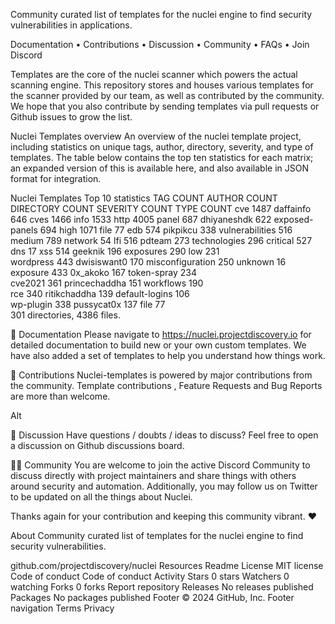 Community curated list of templates for the nuclei engine to find security vulnerabilities in applications.
   

Documentation • Contributions • Discussion • Community • FAQs • Join Discord

Templates are the core of the nuclei scanner which powers the actual scanning engine. This repository stores and houses various templates for the scanner provided by our team, as well as contributed by the community. We hope that you also contribute by sending templates via pull requests or Github issues to grow the list.

Nuclei Templates overview
An overview of the nuclei template project, including statistics on unique tags, author, directory, severity, and type of templates. The table below contains the top ten statistics for each matrix; an expanded version of this is available here, and also available in JSON format for integration.

Nuclei Templates Top 10 statistics
TAG	COUNT	AUTHOR	COUNT	DIRECTORY	COUNT	SEVERITY	COUNT	TYPE	COUNT
cve	1487	daffainfo	646	cves	1466	info	1533	http	4005
panel	687	dhiyaneshdk	622	exposed-panels	694	high	1071	file	77
edb	574	pikpikcu	338	vulnerabilities	516	medium	789	network	54
lfi	516	pdteam	273	technologies	296	critical	527	dns	17
xss	514	geeknik	196	exposures	290	low	231		
wordpress	443	dwisiswant0	170	misconfiguration	250	unknown	16		
exposure	433	0x_akoko	167	token-spray	234				
cve2021	361	princechaddha	151	workflows	190				
rce	340	ritikchaddha	139	default-logins	106				
wp-plugin	338	pussycat0x	137	file	77				
301 directories, 4386 files.

📖 Documentation
Please navigate to https://nuclei.projectdiscovery.io for detailed documentation to build new or your own custom templates. We have also added a set of templates to help you understand how things work.

💪 Contributions
Nuclei-templates is powered by major contributions from the community. Template contributions , Feature Requests and Bug Reports are more than welcome.

Alt

💬 Discussion
Have questions / doubts / ideas to discuss? Feel free to open a discussion on Github discussions board.

👨‍💻 Community
You are welcome to join the active Discord Community to discuss directly with project maintainers and share things with others around security and automation. Additionally, you may follow us on Twitter to be updated on all the things about Nuclei.



Thanks again for your contribution and keeping this community vibrant. ❤️

About
Community curated list of templates for the nuclei engine to find security vulnerabilities.

github.com/projectdiscovery/nuclei
Resources
 Readme
License
 MIT license
Code of conduct
 Code of conduct
 Activity
Stars
 0 stars
Watchers
 0 watching
Forks
 0 forks
Report repository
Releases
No releases published
Packages
No packages published
Footer
© 2024 GitHub, Inc.
Footer navigation
Terms
Privacy
